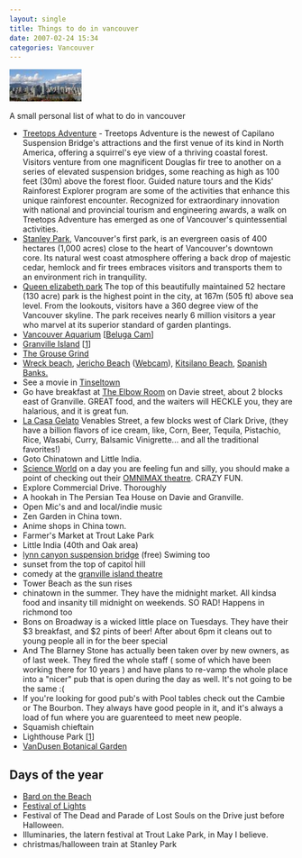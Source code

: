 ```yaml
---
layout: single
title: Things to do in vancouver
date: 2007-02-24 15:34
categories: Vancouver
---
```

<a href="/public/uploads/2007/02/vancouver_ib.jpg" title="Vancouver sky line"><img src="/public/uploads/2007/02/vancouver_ib.thumbnail.jpg" alt="Vancouver sky line" border="0" /></a>

A small personal list of what to do in vancouver
<ul>
	<li><a href="http://www.capbridge.com/explore_vancouver_park/treetop_attraction.html">Treetops Adventure</a> - Treetops Adventure is the newest of Capilano Suspension Bridge's attractions and the first venue of its kind in North America, offering a squirrel's eye view of a thriving coastal forest. Visitors venture from one magnificent Douglas fir tree to another on a series of elevated suspension bridges, some reaching as high as 100 feet (30m) above the forest floor. Guided nature tours and the Kids' Rainforest Explorer program are some of the activities that enhance this unique rainforest encounter. Recognized for extraordinary innovation with national and provincial tourism and engineering awards, a walk on Treetops Adventure has emerged as one of Vancouver's quintessential activities.</li>
	<li><a href="http://www.city.vancouver.bc.ca/parks/parks/stanley/index.htm">Stanley Park</a>, Vancouver's first park, is an evergreen oasis of 400 hectares (1,000 acres) close to the heart of Vancouver's downtown core. Its natural west coast atmosphere offering a back drop of majestic cedar, hemlock and fir trees embraces visitors and transports them to an environment rich in tranquility.</li>
	<li><a href="http://www.city.vancouver.bc.ca/parks/parks/queenelizabeth/">Queen elizabeth park</a> The top of this beautifully maintained 52 hectare (130 acre) park is the highest point in the city, at 167m (505 ft) above sea level. From the lookouts, visitors have a 360 degree view of the Vancouver skyline. The park receives nearly 6 million visitors a year who marvel at its superior standard of garden plantings.</li>
	<li><a href="http://www.vanaqua.org/">Vancouver Aquarium</a> [<a href="http://www.vanaqua.org/belugacam/index.html">Beluga Cam</a>]</li>
	<li><a href="http://www.granvilleisland.bc.ca/">Granville Island</a> [<a href="http://www.downtownvan.com/granvilleisle.htm">1</a>]</li>
	<li><a href="http://www.grousemountain.com">The Grouse Grind</a></li>
	<li><a href="http://www.wreckbeach.org/">Wreck beach</a>, <a href="http://www.virtualvancouver.com/jericobeach.html">Jericho Beach</a> (<a href="http://www.jericho.bc.ca/webcam/webcam.html">Webcam</a>), <a href="http://www.virtualvancouver.com/kitsbeach.html">Kitsilano Beach</a>, <a href="http://www.city.vancouver.bc.ca/parks/rec/beaches/spanw1.htm">Spanish Banks.</a></li>
	<li>See a movie in <a href="http://www.cinemark.com/theater_showtimes.asp?theater_id=504">Tinseltown</a></li>
	<li>Go have breakfast at <a href="http://www.123vancouver.com/restaurants/elbow-room.htm">The Elbow Room</a> on Davie street, about 2 blocks east of Granville. GREAT food, and the waiters will HECKLE you, they are halarious, and it is great fun.</li>
	<li><a href="http://www.frommers.com/destinations/vancouver/D52085.html">La Casa Gelato</a> Venables Street, a few blocks west of Clark Drive, (they have a billion flavors of ice cream, like, Corn, Beer, Tequila, Pistachio, Rice, Wasabi, Curry, Balsamic Vinigrette... and all the traditional favorites!)</li>
	<li>Goto Chinatown and Little India.</li>
	<li><a href="http://www.scienceworld.bc.ca/">Science World</a> on a day you are feeling fun and silly, you should make a point of checking out their <a href="http://www.scienceworld.bc.ca/whats_on/alcan_omnimax_theatre/overview.htm">OMNIMAX theatre</a>. CRAZY FUN.</li>
	<li>Explore Commercial Drive. Thoroughly</li>
	<li>A hookah in The Persian Tea House on Davie and Granville.</li>
	<li>Open Mic's and and local/indie music</li>
	<li>Zen Garden in China town.</li>
	<li>Anime shops in China town.</li>
	<li>Farmer's Market at Trout Lake Park</li>
	<li>Little India (40th and Oak area)</li>
	<li><a href="http://www.findfamilyfun.com/lynncanyon.htm">lynn canyon suspension bridge</a> (free) Swiming too</li>
	<li>sunset from the top of capitol hill</li>
	<li>comedy at the <a href="http://www.artsclub.com/aboutus/rentalgranville.htm">granville island theatre</a></li>
	<li>Tower Beach as the sun rises</li>
	<li>chinatown in the summer. They have the midnight market. All kindsa food and insanity till midnight on weekends. SO RAD! Happens in richmond too</li>
	<li>Bons on Broadway is a wicked little place on Tuesdays. They have their $3 breakfast, and $2 pints of beer! After about 6pm it cleans out to young people all in for the beer special</li>
	<li>And The Blarney Stone has actually been taken over by new owners, as of last week. They fired the whole staff ( some of which have been working there for 10 years ) and have plans to re-vamp the whole place into a "nicer" pub that is open during the day as well. It's not going to be the same :(</li>
	<li>If you're looking for good pub's with Pool tables check out the Cambie or The Bourbon. They always have good people in it, and it's always a load of fun where you are guarenteed to meet new people.</li>
	<li>Squamish chieftain</li>
	<li>Lighthouse Park [<a href="http://www.seethenorthshore.com/light/light.htm">1</a>]</li>
	<li><a href="http://vancouver.ca/parks/parks/vandusen/index.htm">VanDusen Botanical Garden</a></li>
</ul>
<h2>Days of the year</h2>
<ul>
	<li><a href="http://www.bardonthebeach.org/">Bard on the Beach</a></li>
	<li><a href="http://www.wcities.com/en/record/,315954/73/record.html">Festival of Lights</a></li>
	<li>Festival of The Dead and Parade of Lost Souls on the Drive just before Halloween.</li>
	<li>Illuminaries, the latern festival at Trout Lake Park, in May I believe.</li>
	<li>christmas/halloween train at Stanley Park</li>
</ul>
